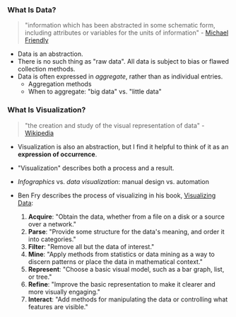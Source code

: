 ### What Is Data?
> "information which has been abstracted in some schematic form, including attributes or variables for the units of information" - [Michael Friendly](http://www.datavis.ca/personal/)

* Data is an abstraction.
* There is no such thing as "raw data". All data is subject to bias or flawed collection methods.
* Data is often expressed in *aggregate*, rather than as individual entries.
  * Aggregation methods
  * When to aggregate: "big data" vs. "little data"

### What Is Visualization?

> "the creation and study of the visual representation of data" - [Wikipedia](http://en.wikipedia.org/wiki/Data_visualization)

* Visualization is also an abstraction, but I find it helpful to think of it as an **expression of occurrence**.
* "Visualization" describes both a process and a result.
* *Infographics* vs. *data visualization*: manual design vs. automation

* Ben Fry describes the process of visualizing in his book, [Visualizing Data]():
  1. **Acquire**: "Obtain the data, whether from a file on a disk or a source over a network."
  1. **Parse**: "Provide some structure for the data's meaning, and order it into categories."
  1. **Filter**: "Remove all but the data of interest."
  1. **Mine**: "Apply methods from statistics or data mining as a way to discern patterns or place the data in mathematical context."
  1. **Represent**: "Choose a basic visual model, such as a bar graph, list, or tree."
  1. **Refine**: "Improve the basic representation to make it clearer and more visually engaging."
  1. **Interact**: "Add methods for manipulating the data or controlling what features are visible."
